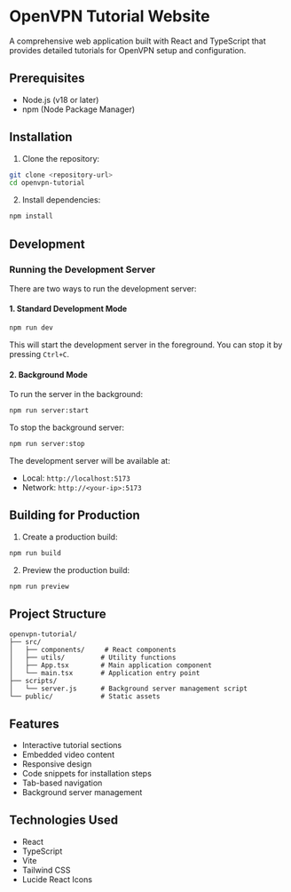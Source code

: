 # OpenVPN Tutorial Website

A comprehensive web application built with React and TypeScript that provides detailed tutorials for OpenVPN setup and configuration.

## Prerequisites

- Node.js (v18 or later)
- npm (Node Package Manager)

## Installation

1. Clone the repository:
```bash
git clone <repository-url>
cd openvpn-tutorial
```

2. Install dependencies:
```bash
npm install
```

## Development

### Running the Development Server

There are two ways to run the development server:

#### 1. Standard Development Mode
```bash
npm run dev
```
This will start the development server in the foreground. You can stop it by pressing `Ctrl+C`.

#### 2. Background Mode
To run the server in the background:
```bash
npm run server:start
```

To stop the background server:
```bash
npm run server:stop
```

The development server will be available at:
- Local: `http://localhost:5173`
- Network: `http://<your-ip>:5173`

## Building for Production

1. Create a production build:
```bash
npm run build
```

2. Preview the production build:
```bash
npm run preview
```

## Project Structure

```
openvpn-tutorial/
├── src/
│   ├── components/     # React components
│   ├── utils/         # Utility functions
│   ├── App.tsx        # Main application component
│   └── main.tsx       # Application entry point
├── scripts/
│   └── server.js      # Background server management script
└── public/            # Static assets
```

## Features

- Interactive tutorial sections
- Embedded video content
- Responsive design
- Code snippets for installation steps
- Tab-based navigation
- Background server management

## Technologies Used

- React
- TypeScript
- Vite
- Tailwind CSS
- Lucide React Icons